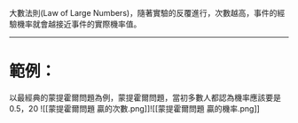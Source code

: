 大數法則(Law of Large Numbers)，隨著實驗的反覆進行，次數越高，事件的經驗機率就會越接近事件的實際機率值。
- - -
# 範例：
以最經典的蒙提霍爾問題為例，蒙提霍爾問題，當初多數人都認為機率應該要是0.5，20
![[蒙提霍爾問題 贏的次數.png]]![[蒙提霍爾問題 贏的機率.png]]
